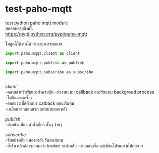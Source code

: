 # test-paho-mqtt
test python paho mqtt module  
ทดสอบตามลิงค์นี้  
https://pypi.python.org/pypi/paho-mqtt  
  
โมดูลนี้ใช้งานได้ สามแบบ สามคลาส
```python
import paho.mqqt.client as client  
  
import paho.mqtt.publish as publish  
  
import paho.mqtt.subscribe as subscribe  
  
```  
*client*  
-คลาสสำหรับรับและส่งควบกัน 
-ทำงานแบบ callback และรันแบบ backgroud process  
-ไม่กินแรงเครื่อง  
-ออกแรงเซ็ตตัวแปร calback ตอนเริ่มต้น  
-เหมือนยากตอนแรก แต่สบายตอนหลัง  

*publish*  
-ส่งอย่างเดียว คำสั่งเดียว สั้นๆ ง่ายๆ

*subscribe*  
-รับอย่างเดียว สองคำสั่ง รันสองแบบ  
-สั่งรับ แล้วต้องรอจนกว่า broker จะส่งกลับ
-ง่ายตอนเริ่ม แต่เขียนโปรแกรมไปต่อยาก




